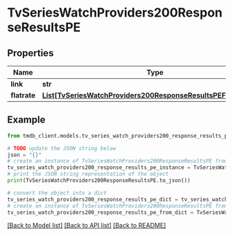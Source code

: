 # TvSeriesWatchProviders200ResponseResultsPE


## Properties

Name | Type | Description | Notes
------------ | ------------- | ------------- | -------------
**link** | **str** |  | [optional] 
**flatrate** | [**List[TvSeriesWatchProviders200ResponseResultsPEFlatrateInner]**](TvSeriesWatchProviders200ResponseResultsPEFlatrateInner.md) |  | [optional] 

## Example

```python
from tmdb_client.models.tv_series_watch_providers200_response_results_pe import TvSeriesWatchProviders200ResponseResultsPE

# TODO update the JSON string below
json = "{}"
# create an instance of TvSeriesWatchProviders200ResponseResultsPE from a JSON string
tv_series_watch_providers200_response_results_pe_instance = TvSeriesWatchProviders200ResponseResultsPE.from_json(json)
# print the JSON string representation of the object
print(TvSeriesWatchProviders200ResponseResultsPE.to_json())

# convert the object into a dict
tv_series_watch_providers200_response_results_pe_dict = tv_series_watch_providers200_response_results_pe_instance.to_dict()
# create an instance of TvSeriesWatchProviders200ResponseResultsPE from a dict
tv_series_watch_providers200_response_results_pe_from_dict = TvSeriesWatchProviders200ResponseResultsPE.from_dict(tv_series_watch_providers200_response_results_pe_dict)
```
[[Back to Model list]](../README.md#documentation-for-models) [[Back to API list]](../README.md#documentation-for-api-endpoints) [[Back to README]](../README.md)


